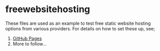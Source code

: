 # freewebsitehosting

These files are used as an example to test free static website hosting options from various providers.  For details on how to set these up, see;

1. [GitHub Pages](https://thoughtjelly.wordpress.com/2018/06/14/free-website-hosting-part-1-github-pages/)
2. More to follow...
